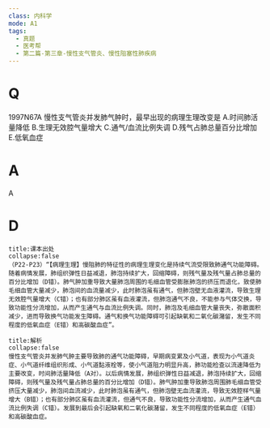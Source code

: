 ```yaml
---
class: 内科学
mode: A1
tags:
  - 真题
  - 医考帮
  - 第二篇-第三章-慢性支气管炎、慢性阻塞性肺疾病
---
```


# Q
1997N67A 慢性支气管炎并发肺气肿时，最早出现的病理生理改变是
A.时间肺活量降低
B.生理无效腔气量增大
C.通气/血流比例失调
D.残气占肺总量百分比增加
E.低氧血症

# A
A
# D
```ad-note
title:课本出处
collapse:false
（P22-P23）“【病理生理】慢阻肺的特征性的病理生理变化是持续气流受限致肺通气功能障碍。随着病情发展，肺组织弹性日益减退，肺泡持续扩大，回缩障碍，则残气量及残气量占肺总量的百分比增加（D错）。肺气肿加重导致大量肺泡周围的毛细血管受膨胀肺泡的挤压而退化，致使肺毛细血管大量减少，肺泡间的血流量减少，此时肺泡虽有通气，但肺泡壁无血液灌流，导致生理无效腔气量增大（C错）；也有部分肺区虽有血液灌流，但肺泡通气不良，不能参与气体交换，导致功能性分流增加，从而产生通气与血流比例失调。同时，肺泡及毛细血管大量丧失，弥散面积减少，进而导致换气功能发生障碍。通气和换气功能障碍可引起缺氧和二氧化碳潴留，发生不同程度的低氧血症（E错）和高碳酸血症”。
```

```ad-summary
title:解析
collapse:false
慢性支气管炎并发肺气肿主要导致肺的通气功能障碍，早期病变累及小气道，表现为小气道炎症、小气道纤维组织形成、小气道黏液栓等，使小气道阻力明显升高，肺功能检查以流速降低为主要改变，时间肺活量降低（A对）。以后病情发展，肺组织弹性日益减退，肺泡持续扩大，回缩障碍，则残气量及残气量占肺总量的百分比增加（D错）。肺气肿加重导致肺泡周围肺毛细血管受挤压大量减少，肺泡间血流减少，此时肺泡虽有通气，但肺泡壁无血流灌流，导致无效腔样气量增大（B错）；也有部分肺区虽有血流灌流，但通气不良，导致功能性分流增加，从而产生通气血流比例失调（C错）。发展到最后会引起缺氧和二氧化碳潴留，发生不同程度的低氧血症（E错）和高碳酸血症。
```

